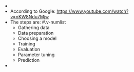 -
- According to Google: https://www.youtube.com/watch?v=nKW8Ndu7Mjw
- The steps are: #.v-numlist
	- Gathering data
	- Data preparation
	- Choosing a model
	- Training
	- Evaluation
	- Parameter tuning
	- Prediction
-